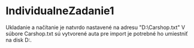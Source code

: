 # IndividualneZadanie1
Ukladanie a načítanie je natvrdo nastavené na adresu "D:\Carshop.txt"
V súbore Carshop.txt sú vytvorené auta pre import je potrebné ho umiestniť na disk D:\.
